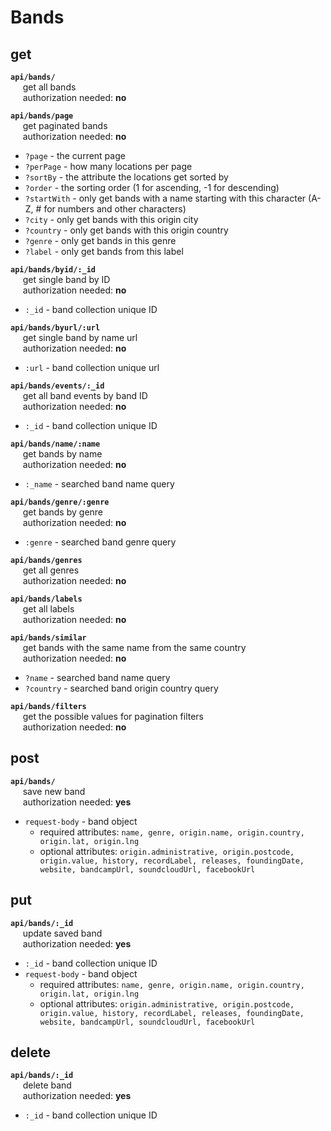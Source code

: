 # Bands

## get
**`api/bands/`**
<br>&nbsp;&nbsp;&nbsp;&nbsp;
	get all bands
<br>&nbsp;&nbsp;&nbsp;&nbsp;
	authorization needed: **no**

**`api/bands/page`**
<br>&nbsp;&nbsp;&nbsp;&nbsp;
	get paginated bands
<br>&nbsp;&nbsp;&nbsp;&nbsp;
	authorization needed: **no**
- `?page` - the current page
- `?perPage` - how many locations per page
- `?sortBy` - the attribute the locations get sorted by
- `?order` - the sorting order (1 for ascending, -1 for descending)
- `?startWith` - only get bands with a name starting with this character (A-Z, # for numbers and other characters)
- `?city` - only get bands with this origin city
- `?country` - only get bands with this origin country
- `?genre` - only get bands in this genre
- `?label` - only get bands from this label

**`api/bands/byid/:_id`**
<br>&nbsp;&nbsp;&nbsp;&nbsp;
	get single band by ID
<br>&nbsp;&nbsp;&nbsp;&nbsp;
	authorization needed: **no**
- `:_id` - band collection unique ID

**`api/bands/byurl/:url`**
<br>&nbsp;&nbsp;&nbsp;&nbsp;
	get single band by name url
<br>&nbsp;&nbsp;&nbsp;&nbsp;
	authorization needed: **no**
- `:url` - band collection unique url

**`api/bands/events/:_id`**
<br>&nbsp;&nbsp;&nbsp;&nbsp;
	get all band events by band ID
<br>&nbsp;&nbsp;&nbsp;&nbsp;
	authorization needed: **no**
- `:_id` - band collection unique ID

**`api/bands/name/:name`**
<br>&nbsp;&nbsp;&nbsp;&nbsp;
	get bands by name
<br>&nbsp;&nbsp;&nbsp;&nbsp;
	authorization needed: **no**
- `:_name` - searched band name query

**`api/bands/genre/:genre`**
<br>&nbsp;&nbsp;&nbsp;&nbsp;
	get bands by genre
<br>&nbsp;&nbsp;&nbsp;&nbsp;
	authorization needed: **no**
- `:genre` - searched band genre query

**`api/bands/genres`**
<br>&nbsp;&nbsp;&nbsp;&nbsp;
	get all genres
<br>&nbsp;&nbsp;&nbsp;&nbsp;
	authorization needed: **no**

**`api/bands/labels`**
<br>&nbsp;&nbsp;&nbsp;&nbsp;
	get all labels
<br>&nbsp;&nbsp;&nbsp;&nbsp;
	authorization needed: **no**

**`api/bands/similar`**
<br>&nbsp;&nbsp;&nbsp;&nbsp;
	get bands with the same name from the same country
<br>&nbsp;&nbsp;&nbsp;&nbsp;
	authorization needed: **no**
- `?name` - searched band name query
- `?country` - searched band origin country query

**`api/bands/filters`**
<br>&nbsp;&nbsp;&nbsp;&nbsp;
	get the possible values for pagination filters
<br>&nbsp;&nbsp;&nbsp;&nbsp;
	authorization needed: **no**

## post
**`api/bands/`**
<br>&nbsp;&nbsp;&nbsp;&nbsp;
	save new band
<br>&nbsp;&nbsp;&nbsp;&nbsp;
	authorization needed: **yes**
- `request-body` - band object
	- required attributes: `name, genre, origin.name, origin.country, origin.lat, origin.lng`
	- optional attributes: `origin.administrative, origin.postcode, origin.value, history, recordLabel, releases, foundingDate, website, bandcampUrl, soundcloudUrl, facebookUrl`

## put
**`api/bands/:_id`**
<br>&nbsp;&nbsp;&nbsp;&nbsp;
	update saved band
<br>&nbsp;&nbsp;&nbsp;&nbsp;
	authorization needed: **yes**
- `:_id` - band collection unique ID
- `request-body` - band object
	- required attributes: `name, genre, origin.name, origin.country, origin.lat, origin.lng`
	- optional attributes: `origin.administrative, origin.postcode, origin.value, history, recordLabel, releases, foundingDate, website, bandcampUrl, soundcloudUrl, facebookUrl`

## delete
**`api/bands/:_id`**
<br>&nbsp;&nbsp;&nbsp;&nbsp;
	delete band
<br>&nbsp;&nbsp;&nbsp;&nbsp;
	authorization needed: **yes**
- `:_id` - band collection unique ID
